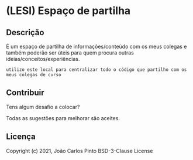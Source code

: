 ﻿# (LESI) Espaço de partilha

## Descrição

É um espaço de partilha de informações/conteúdo com os meus colegas e também poderão ser úteis para quem procura outras ideias/conceitos/experiências.
```
utilizo este local para centralizar todo o código que partilho com os meus colegas de curso
```

## Contribuir

Tens algum desafio a colocar?

Todas as sugestões para melhorar são aceites.

## Licença

Copyright (c) 2021, João Carlos Pinto
BSD-3-Clause License
